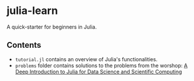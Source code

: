 # julia-learn

A quick-starter for beginners in Julia.

## Contents

- `tutorial.jl` contains an overview of Julia's functionalities.
- `problems` folder contains solutions to the problems from the worshop: [A Deep Introduction to Julia for Data Science and Scientific Computing](http://ucidatascienceinitiative.github.io/IntroToJulia/)
